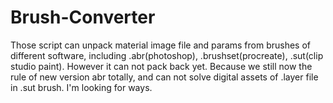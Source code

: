 # Brush-Converter
Those script can unpack material image file and params from brushes of different software, including .abr(photoshop), .brushset(procreate), .sut(clip studio paint). However it can not pack back yet. Because we still now the rule of new version abr totally, and can not solve digital assets of .layer file in .sut brush. I'm looking for ways.
